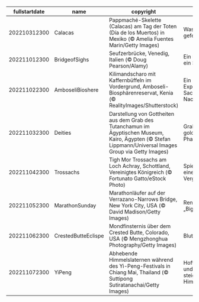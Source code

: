 |fullstartdate|name|copyright|title|image|
|--|--|--|--|--|
202210312300|Calacas|Pappmaché-Skelette (Calacas) am Tag der Toten (Día de los Muertos) in Mexiko (© Amelia Fuentes Marin/Getty Images)|Was wird hier gefeiert?|![](/de-DE/2022/11/202210312300Calacas.jpg)|
202211012300|BridgeofSighs|Seufzerbrücke, Venedig, Italien (© Doug Pearson/Alamy)|Ein Kuss und ein Seufzer|![](/de-DE/2022/11/202211012300BridgeofSighs.jpg)|
202211022300|AmboseliBioshere|Kilimandscharo mit Kaffernbüffeln im Vordergrund, Amboseli-Biosphärenreservat, Kenia (© RealityImages/Shutterstock)|Ein Experiment in Sachen Nachhaltigkeit|![](/de-DE/2022/11/202211022300AmboseliBioshere.jpg)|
202211032300|Deities|Darstellung von Gottheiten aus dem Grab des Tutanchamun im Ägyptischen Museum, Kairo, Ägypten (© Stefan Lippmann/Universal Images Group via Getty Images)|Grab des goldenen Pharaos|![](/de-DE/2022/11/202211032300Deities.jpg)|
202211042300|Trossachs|Tigh Mor Trossachs am Loch Achray, Schottland, Vereinigtes Königreich (© Fortunato Gatto/eStock Photo)|Spiegelbild einer stilvollen Vergangenheit|![](/de-DE/2022/11/202211042300Trossachs.jpg)|
202211052300|MarathonSunday|Marathonläufer auf der Verrazano-Narrows Bridge, New York City, USA (© David Madison/Getty Images)|Rennen im „Big Apple“|![](/de-DE/2022/11/202211052300MarathonSunday.jpg)|
202211062300|CrestedButteEclispe|Mondfinsternis über dem Crested Butte, Colorado, USA (© Mengzhonghua Photography/Getty Images)|Blutmond|![](/de-DE/2022/11/202211062300CrestedButteEclispe.jpg)|
202211072300|YiPeng|Abhebende Himmelslaternen während des Yi-Peng-Festivals in Chiang Mai, Thailand (© Suttipong Sutiratanachai/Getty Images)|Hoffnungen und Gebete steigen in den Himmel|![](/de-DE/2022/11/202211072300YiPeng.jpg)|
